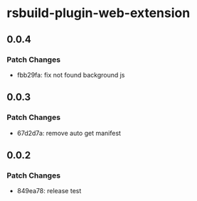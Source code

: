 # rsbuild-plugin-web-extension

## 0.0.4

### Patch Changes

- fbb29fa: fix not found background js

## 0.0.3

### Patch Changes

- 67d2d7a: remove auto get manifest

## 0.0.2

### Patch Changes

- 849ea78: release test
